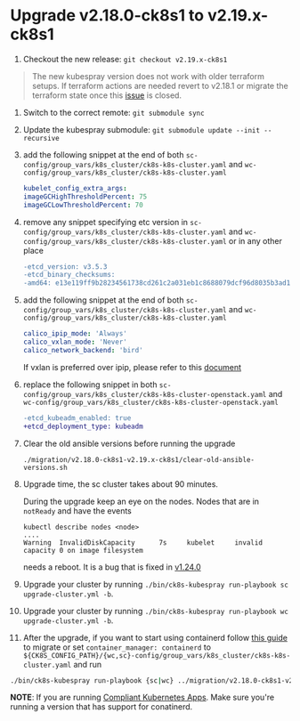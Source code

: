 # Upgrade v2.18.0-ck8s1 to v2.19.x-ck8s1

1. Checkout the new release: `git checkout v2.19.x-ck8s1`

> The new kubespray version does not work with older terraform setups. If terraform actions are needed revert to v2.18.1 or migrate the terraform state once this [issue](https://github.com/elastisys/compliantkubernetes-kubespray/issues/176) is closed.

1. Switch to the correct remote: `git submodule sync`

1. Update the kubespray submodule: `git submodule update --init --recursive`

1. add the following snippet at the end of both `sc-config/group_vars/k8s_cluster/ck8s-k8s-cluster.yaml` and `wc-config/group_vars/k8s_cluster/ck8s-k8s-cluster.yaml`

    ```yaml
    kubelet_config_extra_args:
    imageGCHighThresholdPercent: 75
    imageGCLowThresholdPercent: 70
    ```

1. remove any snippet specifying etc version in  `sc-config/group_vars/k8s_cluster/ck8s-k8s-cluster.yaml` and `wc-config/group_vars/k8s_cluster/ck8s-k8s-cluster.yaml` or in any other place

    ```diff
    -etcd_version: v3.5.3
    -etcd_binary_checksums:
    -amd64: e13e119ff9b28234561738cd261c2a031eb1c8688079dcf96d8035b3ad19ca58
    ```

1. add the following snippet at the end of both `sc-config/group_vars/k8s_cluster/ck8s-k8s-cluster.yaml` and `wc-config/group_vars/k8s_cluster/ck8s-k8s-cluster.yaml`

    ```yaml
    calico_ipip_mode: 'Always'
    calico_vxlan_mode: 'Never'
    calico_network_backend: 'bird'
    ```

    If vxlan is preferred over ipip, please refer to this [document](https://github.com/kubernetes-sigs/kubespray/blob/v2.19.0/docs/calico.md#config-encapsulation-for-cross-server-traffic)

1. replace the following snippet in both `sc-config/group_vars/k8s_cluster/ck8s-k8s-cluster-openstack.yaml` and `wc-config/group_vars/k8s_cluster/ck8s-k8s-cluster-openstack.yaml`

    ```diff
    -etcd_kubeadm_enabled: true
    +etcd_deployment_type: kubeadm
    ```

1. Clear the old ansible versions before running the upgrade

    ```console
    ./migration/v2.18.0-ck8s1-v2.19.x-ck8s1/clear-old-ansible-versions.sh
    ```

1. Upgrade time, the sc cluster takes about 90 minutes.

    During the upgrade keep an eye on the nodes. Nodes that are in `notReady` and have the events

    ```console
    kubectl describe nodes <node>
    ....
    Warning  InvalidDiskCapacity      7s     kubelet     invalid capacity 0 on image filesystem
    ```

    needs a reboot. It is a bug that is fixed in [v1.24.0](https://github.com/kubernetes/kubernetes/pull/108325)

1. Upgrade your cluster by running `./bin/ck8s-kubespray run-playbook sc upgrade-cluster.yml -b`.

1. Upgrade your cluster by running `./bin/ck8s-kubespray run-playbook wc upgrade-cluster.yml -b`.

1. After the upgrade, if you want to start using containerd follow [this guide](https://kubespray.io/#/docs/upgrades/migrate_docker2containerd) to migrate or set `container_manager: containerd` to `${CK8S_CONFIG_PATH}/{wc,sc}-config/group_vars/k8s_cluster/ck8s-k8s-cluster.yaml` and run

```bash
./bin/ck8s-kubespray run-playbook {sc|wc} ../migration/v2.18.0-ck8s1-v2.19.x-ck8s1/migrate-to-containerd.yml -b
```

**NOTE**: If you are running [Compliant Kubernetes Apps](https://github.com/elastisys/compliantkubernetes-apps). Make sure you're running a version that has support for conatinerd.
